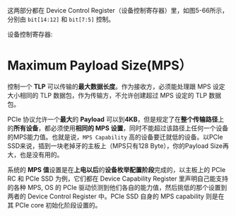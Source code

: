 
这两部分都在 Device Control Register（设备控制寄存器）里，如图5-66所示，分别由 `bit[14:12]` 和 `bit[7:5]` 控制。

设备控制寄存器:



# Maximum Payload Size(MPS）

控制一个 **TLP** 可以传输的**最大数据长度**。作为接收方，必须能处理跟 MPS 设定大小相同的 TLP 数据包，作为传输方，不允许创建超过 MPS 设定的 TLP 数据包。

PCIe 协议允许一个**最大**的 **Payload** 可以到**4KB**，但是规定了在**整个传输路径**上的**所有设备**，都必须使用**相同的 MPS 设置**，同时不能超过该路径上任何一个设备的MPS能力值。也就是说，`MPS Capability` 高的设备要迁就低的设备。以PCIe SSD来说，插到一块老掉牙的主板上（MPS只有128 Byte），你的Payload Size再大，也是没有用的。

系统的 **MPS 值**设置是在**上电以后**的**设备枚举配置阶段**完成的，以主板上的 PCIe RC 和 PCIe SSD 为例，它们都在 Device Capability Register 里声明自己能支持的各种 MPS, OS 的 PCIe 驱动侦测到他们各自的能力值，然后挑低的那个设置到两者的 Device Control Register 中。PCIe SSD 自身的 MPS capability 则是在其 PCIe core 初始化阶段设置的。

